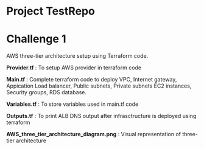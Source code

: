 # Project TestRepo

# Challenge 1

AWS three-tier architecture setup using Terraform code. 

**Provider.tf** : To setup AWS provider in terraform code

**Main.tf** : Complete terraform code to deploy VPC, Internet gateway, Appication Load balancer, Public subnets, Private subnets EC2 instances, Security groups, RDS database.

**Variables.tf** : To store variables used in main.tf code

**Outputs.tf** : To print ALB DNS output after infrasctructure is deployed using terraform

**AWS_three_tier_architecture_diagram.png** : Visual representation of three-tier architecture

